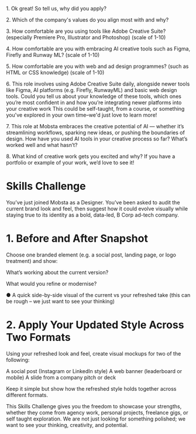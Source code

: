 1.​ Ok great! So tell us, why did you apply?

2\. Which of the company's values do you align most with and why?

3.​ How comfortable are you using tools like Adobe Creative Suite? (especially Premiere Pro, Illustrator and Photoshop) (scale of 1-10)

4.​ How comfortable are you with embracing AI creative tools such as Figma, Firefly and Runway ML? (scale of 1-10)

5.​ How comfortable are you with web and ad design programmes? (such as HTML or CSS knowledge) (scale of 1-10)

6.​ This role involves using Adobe Creative Suite daily, alongside newer tools like Figma, AI platforms (e.g. Firefly, RunwayML) and basic web design tools. Could you tell us about your knowledge of these tools, which ones you’re most confident in and how you’re integrating newer platforms into your creative work This could be self-taught, from a course, or something you've explored in your own time–we'd just love to learn more!

7.​ This role at Mobsta embraces the creative potential of AI — whether it’s streamlining workflows, sparking new ideas, or pushing the boundaries of design. How have you used AI tools in your creative process so far? What’s worked well and what hasn’t?

8.​ What kind of creative work gets you excited and why? If you have a portfolio or example of your work, we’d love to see it!

# Skills Challenge

You’ve just joined Mobsta as a Designer. You’ve been asked to audit the current brand look and feel, then suggest how it could evolve visually while staying true to its identity as a bold, data-led, B Corp ad-tech company.

# 1\. Before and After Snapshot

Choose one branded element (e.g. a social post, landing page, or logo treatment) and show:

What’s working about the current version?

What would you refine or modernise?

●​ A quick side-by-side visual of the current vs your refreshed take (this can be rough – we just want to see your thinking)

# 2\. Apply Your Updated Style Across Two Formats

Using your refreshed look and feel, create visual mockups for two of the following:

A social post (Instagram or LinkedIn style) A web banner (leaderboard or mobile) A slide from a company pitch or deck

Keep it simple but show how the refreshed style holds together across different formats.

This Skills Challenge gives you the freedom to showcase your strengths, whether they come from agency work, personal projects, freelance gigs, or self taught exploration. We are not just looking for something polished; we want to see your thinking, creativity, and potential.
